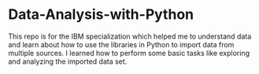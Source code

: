 # Data-Analysis-with-Python
This repo is for the IBM specialization which helped me to understand data and learn about how to use the libraries in Python to import data from multiple sources. I learned how to perform some basic tasks like exploring and analyzing the imported data set.
